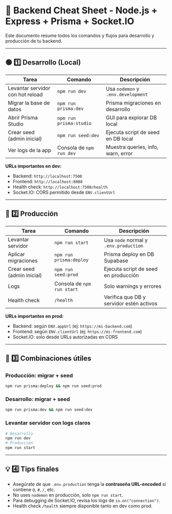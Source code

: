 # 🚀 Backend Cheat Sheet - Node.js + Express + Prisma + Socket.IO

Este documento resume todos los comandos y flujos para desarrollo y producción de tu backend.

---

## 🟢 1️⃣ Desarrollo (Local)

| Tarea                            | Comando                  | Descripción                        |
| -------------------------------- | ------------------------ | ---------------------------------- |
| Levantar servidor con hot reload | `npm run dev`            | Usa `nodemon` y `.env.development` |
| Migrar la base de datos          | `npm run prisma:dev`     | Prisma migraciones en desarrollo   |
| Abrir Prisma Studio              | `npm run prisma:studio`  | GUI para explorar DB local         |
| Crear seed (admin inicial)       | `npm run seed:dev`       | Ejecuta script de seed en DB local |
| Ver logs de la app               | Consola de `npm run dev` | Muestra queries, info, warn, error |

**URLs importantes en dev:**

- Backend: `http://localhost:7500`
- Frontend: `http://localhost:8080`
- Health check: `http://localhost:7500/health`
- Socket.IO: CORS permitido desde `ENV.clientUrl`

---

## 🔴 2️⃣ Producción

| Tarea                      | Comando                    | Descripción                              |
| -------------------------- | -------------------------- | ---------------------------------------- |
| Levantar servidor          | `npm run start`            | Usa `node` normal y `.env.production`    |
| Aplicar migraciones        | `npm run prisma:deploy`    | Prisma deploy en DB Supabase             |
| Crear seed (admin inicial) | `npm run seed:prod`        | Ejecuta script de seed en producción     |
| Logs                       | Consola de `npm run start` | Solo warnings y errores                  |
| Health check               | `/health`                  | Verifica que DB y servidor estén activos |

**URLs importantes en prod:**

- Backend: según `ENV.appUrl` (ej: `https://mi-backend.com`)
- Frontend: según `ENV.clientUrl` (ej: `https://mi-frontend.com`)
- Socket.IO: solo desde URLs autorizadas en CORS

---

## 🔧 3️⃣ Combinaciones útiles

### Producción: migrar + seed

```bash
npm run prisma:deploy && npm run seed:prod
```

### Desarrollo: migrar + seed

```bash
npm run prisma:dev && npm run seed:dev
```

### Levantar servidor con logs claros

```bash
# Desarrollo
npm run dev
# Producción
npm run start
```

---

## 💡 4️⃣ Tips finales

- Asegúrate de que `.env.production` tenga la **contraseña URL-encoded** si contiene `@`, `#`, `/`, etc.
- No uses `nodemon` en producción, solo `npm run start`.
- Para debugging de Socket.IO, revisa los logs de `io.on("connection")`.
- Health check `/health` siempre disponible tanto en dev como prod.
